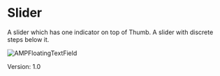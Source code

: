 # Slider
A slider which has one indicator on top of Thumb. 
A slider with discrete steps below it.

![AMPFloatingTextField](https://github.com/ansu/AMPFloatingTextField/blob/master/screenshot/titlewithbottomerrorlable.png)

Version: 1.0
